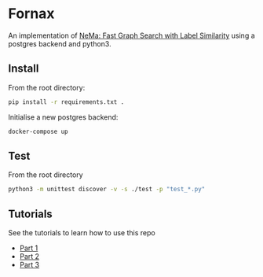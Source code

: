 # Fornax

An implementation of [NeMa: Fast Graph Search with Label Similarity](http://www.vldb.org/pvldb/vol6/p181-khan.pdf) using a postgres backend and python3.

## Install

From the root directory:

```bash
pip install -r requirements.txt .
``` 

Initialise a new postgres backend:

```bash
docker-compose up
```

## Test

From the root directory

```bash
python3 -m unittest discover -v -s ./test -p "test_*.py"
```

## Tutorials

See the tutorials to learn how to use this repo

* [Part 1](https://github.com/CDECatapult/fornax/blob/master/notebooks/tutorial/Tutorial%201%20-%20Creating%20a%20Dataset.ipynb)
* [Part 2](https://github.com/CDECatapult/fornax/blob/master/notebooks/tutorial/Tutorial%202%20-%20Initialise%20the%20database%20.ipynb)
* [Part 3](https://github.com/CDECatapult/fornax/blob/master/notebooks/tutorial/Tutorial%203%20-%20Making%20a%20Query.ipynb)
